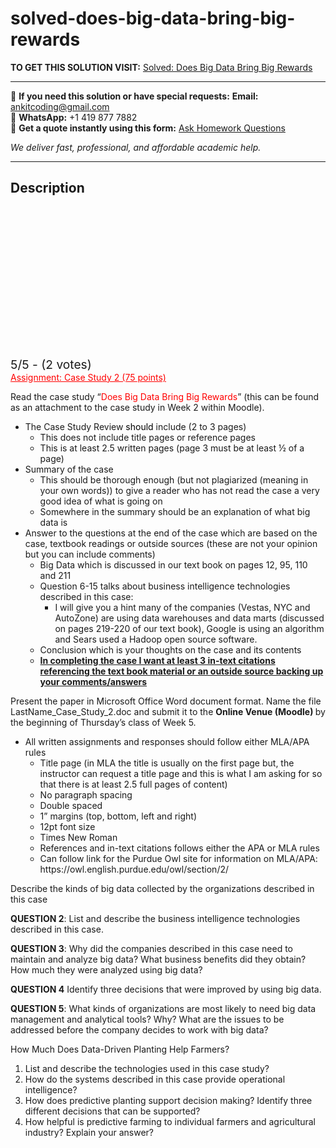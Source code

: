 # solved-does-big-data-bring-big-rewards
**TO GET THIS SOLUTION VISIT:** [Solved: Does Big Data Bring Big Rewards](https://www.ankitcodinghub.com/product/solved-does-big-data-bring-big-rewards/)


---

📩 **If you need this solution or have special requests:** **Email:** ankitcoding@gmail.com  
📱 **WhatsApp:** +1 419 877 7882  
📄 **Get a quote instantly using this form:** [Ask Homework Questions](https://www.ankitcodinghub.com/services/ask-homework-questions/)

*We deliver fast, professional, and affordable academic help.*

---

<h2>Description</h2>



<div class="kk-star-ratings kksr-auto kksr-align-center kksr-valign-top" data-payload="{&quot;align&quot;:&quot;center&quot;,&quot;id&quot;:&quot;4107&quot;,&quot;slug&quot;:&quot;default&quot;,&quot;valign&quot;:&quot;top&quot;,&quot;ignore&quot;:&quot;&quot;,&quot;reference&quot;:&quot;auto&quot;,&quot;class&quot;:&quot;&quot;,&quot;count&quot;:&quot;2&quot;,&quot;legendonly&quot;:&quot;&quot;,&quot;readonly&quot;:&quot;&quot;,&quot;score&quot;:&quot;5&quot;,&quot;starsonly&quot;:&quot;&quot;,&quot;best&quot;:&quot;5&quot;,&quot;gap&quot;:&quot;4&quot;,&quot;greet&quot;:&quot;Rate this product&quot;,&quot;legend&quot;:&quot;5\/5 - (2 votes)&quot;,&quot;size&quot;:&quot;24&quot;,&quot;title&quot;:&quot;Solved: Does Big Data Bring Big Rewards&quot;,&quot;width&quot;:&quot;138&quot;,&quot;_legend&quot;:&quot;{score}\/{best} - ({count} {votes})&quot;,&quot;font_factor&quot;:&quot;1.25&quot;}">

<div class="kksr-stars">

<div class="kksr-stars-inactive">
            <div class="kksr-star" data-star="1" style="padding-right: 4px">


<div class="kksr-icon" style="width: 24px; height: 24px;"></div>
        </div>
            <div class="kksr-star" data-star="2" style="padding-right: 4px">


<div class="kksr-icon" style="width: 24px; height: 24px;"></div>
        </div>
            <div class="kksr-star" data-star="3" style="padding-right: 4px">


<div class="kksr-icon" style="width: 24px; height: 24px;"></div>
        </div>
            <div class="kksr-star" data-star="4" style="padding-right: 4px">


<div class="kksr-icon" style="width: 24px; height: 24px;"></div>
        </div>
            <div class="kksr-star" data-star="5" style="padding-right: 4px">


<div class="kksr-icon" style="width: 24px; height: 24px;"></div>
        </div>
    </div>

<div class="kksr-stars-active" style="width: 138px;">
            <div class="kksr-star" style="padding-right: 4px">


<div class="kksr-icon" style="width: 24px; height: 24px;"></div>
        </div>
            <div class="kksr-star" style="padding-right: 4px">


<div class="kksr-icon" style="width: 24px; height: 24px;"></div>
        </div>
            <div class="kksr-star" style="padding-right: 4px">


<div class="kksr-icon" style="width: 24px; height: 24px;"></div>
        </div>
            <div class="kksr-star" style="padding-right: 4px">


<div class="kksr-icon" style="width: 24px; height: 24px;"></div>
        </div>
            <div class="kksr-star" style="padding-right: 4px">


<div class="kksr-icon" style="width: 24px; height: 24px;"></div>
        </div>
    </div>
</div>


<div class="kksr-legend" style="font-size: 19.2px;">
            5/5 - (2 votes)    </div>
    </div>
<span style="color: #ff0000;"><u>Assignment: Case Study 2 (75 points)</u></span>

Read the case study “<span style="color: #ff0000;">Does Big Data Bring Big Rewards</span>” (this can be found as an attachment to the case study in Week 2 within Moodle).

<ul>
<li>The Case Study Review<span style="color: #000000;"> should</span> include (2 to 3 pages)
<ul>
<li>This does not include title pages or reference pages</li>
<li>This is at least 2.5 written pages (page 3 must be at least ½ of a page)</li>
</ul>
</li>
<li>Summary of the case
<ul>
<li>This should be thorough enough (but not plagiarized (meaning in your own words)) to give a reader who has not read the case a very good idea of what is going on</li>
<li>Somewhere in the summary should be an explanation of what big data is</li>
</ul>
</li>
<li>Answer to the questions at the end of the case which are based on the case, textbook readings or outside sources (these are not your opinion but you can include comments)
<ul>
<li>Big Data which is discussed in our text book on pages 12, 95, 110 and 211</li>
<li>Question 6-15 talks about business intelligence technologies described in this case:
<ul>
<li>I will give you a hint many of the companies (Vestas, NYC and AutoZone) are using data warehouses and data marts (discussed on pages 219-220 of our text book), Google is using an algorithm and Sears used a Hadoop open source software.</li>
</ul>
</li>
<li>Conclusion which is your thoughts on the case and its contents</li>
<li><strong><u>In completing the case I want at least 3 in-text citations referencing the text book material or an outside source backing up your comments/answers</u></strong></li>
</ul>
</li>
</ul>
Present the paper in Microsoft Office Word document format. Name the file LastName_Case_Study_2.doc and submit it to the <strong>Online Venue (Moodle) </strong>by the beginning of Thursday’s class of Week 5.

<ul>
<li>All written assignments and responses should follow either MLA/APA rules
<ul>
<li>Title page (in MLA the title is usually on the first page but, the instructor can request a title page and this is what I am asking for so that there is at least 2.5 full pages of content)</li>
<li>No paragraph spacing</li>
<li>Double spaced</li>
<li>1” margins (top, bottom, left and right)</li>
<li>12pt font size</li>
<li>Times New Roman</li>
<li>References and in-text citations follows either the APA or MLA rules</li>
<li>Can follow link for the Purdue Owl site for information on MLA/APA: https://owl.english.purdue.edu/owl/section/2/</li>
</ul>
</li>
</ul>
Describe the kinds of big data collected by the organizations described in this case

<strong>QUESTION 2</strong>: List and describe the business intelligence technologies described in this case.

<strong>QUESTION 3</strong>: Why did the companies described in this case need to maintain and analyze big data? What business benefits did they obtain? How much they were analyzed using big data?

<strong>QUESTION 4</strong>&nbsp;Identify three decisions that were improved by using big data.

<strong>QUESTION 5</strong>: What kinds of organizations are most likely to need big data management and analytical tools? Why? What are the issues to be addressed before the company decides to work with big data?

How Much Does Data-Driven Planting Help Farmers?

<ol>
<li>List and describe the technologies used in this case study?</li>
<li>How do the systems described in this case provide operational intelligence?</li>
<li>How does predictive planting support decision making? Identify three different decisions that can be supported?</li>
<li>How helpful is predictive farming to individual farmers and agricultural industry? Explain your answer?</li>
</ol>
